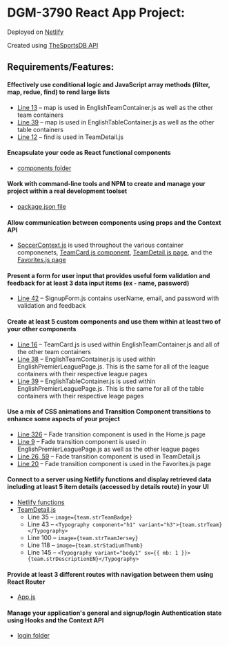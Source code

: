 # DGM-3790 React App Project:

Deployed on [Netlify](https://3790-react-soccer-app-conner-chappell.netlify.app/)

Created using [TheSportsDB API](https://www.thesportsdb.com/)

## Requirements/Features:

#### Effectively use conditional logic and JavaScript array methods (filter, map, redue, find) to rend large lists

- [Line 13](https://github.com/ConnerChappell/3790-react-soccer-app/blob/main/src/components/EnglishTeamContainer.js) – map is used in EnglishTeamContainer.js as well as the other team containers
- [Line 39](https://github.com/ConnerChappell/3790-react-soccer-app/blob/main/src/components/tableCotainers/EnglishTableContainer.js) – map is used in EnglishTableContainer.js as well as the other table containers
- [Line 12](https://github.com/ConnerChappell/3790-react-soccer-app/blob/main/src/pages/TeamDetail.js) – find is used in TeamDetail.js

#### Encapsulate your code as React functional components

- [components folder](https://github.com/ConnerChappell/3790-react-soccer-app/tree/main/src/components)

#### Work with command-line tools and NPM to create and manage your project within a real development toolset

- [package.json file](https://github.com/ConnerChappell/3790-react-soccer-app/blob/main/package.json)

#### Allow communication between components using props and the Context API

- [SoccerContext.js](https://github.com/ConnerChappell/3790-react-soccer-app/blob/main/src/contexts/SoccerContext.js) is used throughout the various container componenets, [TeamCard.js component](https://github.com/ConnerChappell/3790-react-soccer-app/blob/main/src/components/TeamCard.js), [TeamDetail.js page](https://github.com/ConnerChappell/3790-react-soccer-app/blob/main/src/pages/TeamDetail.js), and the [Favorites.js page](https://github.com/ConnerChappell/3790-react-soccer-app/blob/main/src/pages/Favorites.js)

#### Present a form for user input that provides useful form validation and feedback for at least 3 data input items (ex - name, password)

- [Line 42](https://github.com/ConnerChappell/3790-react-soccer-app/blob/main/src/components/login/SignupForm.js) – SignupForm.js contains userName, email, and password with validation and feedback

#### Create at least 5 custom components and use them within at least two of your other components

- [Line 16](https://github.com/ConnerChappell/3790-react-soccer-app/blob/main/src/components/EnglishTeamContainer.js) – TeamCard.js is used within EnglishTeamContainer.js and all of the other team containers
- [Line 38](https://github.com/ConnerChappell/3790-react-soccer-app/blob/main/src/pages/leagues/EnglishPremierLeaguePage.js) – EnglishTeamContainer.js is used within EnglishPremierLeaguePage.js. This is the same for all of the league containers with their respective league pages
- [Line 39](https://github.com/ConnerChappell/3790-react-soccer-app/blob/main/src/pages/leagues/EnglishPremierLeaguePage.js) – EnglishTableContainer.js is used within EnglishPremierLeaguePage.js. This is the same for all of the table containers with their respective leage pages

#### Use a mix of CSS animations and Transition Component transitions to enhance some aspects of your project

- [Line 326](https://github.com/ConnerChappell/3790-react-soccer-app/blob/main/src/pages/Home.js) – Fade transition component is used in the Home.js page
- [Line 9](https://github.com/ConnerChappell/3790-react-soccer-app/blob/main/src/pages/leagues/EnglishPremierLeaguePage.js) – Fade transition component is used in EnglishPremierLeaguePage.js as well as the other league pages
- [Line 26, 59](https://github.com/ConnerChappell/3790-react-soccer-app/blob/main/src/pages/TeamDetail.js) – Fade transition component is used in TeamDetail.js
- [Line 20](https://github.com/ConnerChappell/3790-react-soccer-app/blob/main/src/pages/Favorites.js) – Fade transition component is used in the Favorites.js page

#### Connect to a server using Netlify functions and display retrieved data including at least 5 item details (accessed by details route) in your UI

- [Netlify functions](https://github.com/ConnerChappell/3790-react-soccer-app/tree/main/netlify/functions)
- [TeamDetail.js](https://github.com/ConnerChappell/3790-react-soccer-app/blob/main/src/pages/TeamDetail.js)
  - Line 35 – `image={team.strTeamBadge}` 
  - Line 43 – `<Typography component="h1" variant="h3">{team.strTeam}</Typography>`
  - Line 100 – `image={team.strTeamJersey}`
  - Line 118 – `image={team.strStadiumThumb}`
  - Line 145 – `<Typography variant="body1" sx={{ mb: 1 }}>{team.strDescriptionEN}</Typography>`

#### Provide at least 3 different routes with navigation between them using React Router

- [App.js](https://github.com/ConnerChappell/3790-react-soccer-app/blob/main/src/App.js)

#### Manage your application's general and signup/login Authentication state using Hooks and the Context API

- [login folder](https://github.com/ConnerChappell/3790-react-soccer-app/tree/main/src/components/login)